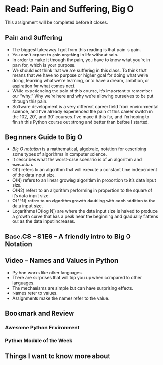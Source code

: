# Read: Pain and Suffering, Big O

This assignment will be completed before it closes.

## Pain and Suffering

- The biggest takeaway I got from this reading is that pain is gain.  
- You can’t expect to gain anything in life without pain.  
- In order to make it through the pain, you have to know what you’re in pain for, which is your purpose.  
- We should not think that we are suffering in this class. To think that means that we have no purpose or higher goal for doing what we’re doing, learning what we’re learning, or to have a dream, ambition, or aspiration for what comes next.  
- While experiencing the pain of this course, it’s important to remember our “why.” Why we’re here and why we’re allowing ourselves to be put through this pain.  
- Software development is a very different career field from environmental science, and I’ve already experienced the pain of this career switch in the 102, 201, and 301 courses. I’ve made it this far, and I’m hoping to finish this Python course out strong and better than before I started.  

## Beginners Guide to Big O

- _Big O notation_ is a mathematical, algebraic, notation for describing some types of algorithms in computer science.  
- It describes what the worst-case scenario is of an algorithm and execution.  
- O(1) refers to an algorithm that will execute a constant time independent of the data input size.  
- O(N) refers to an linear growing algorithm in proportion to it’s data input size.  
- O(N2) refers to an algorithm performing in proportion to the square of it’s data input size.  
- O(2^N) refers to an algorithm growth doubling with each addition to the data input size.  
- Logarithms (O(log N)) are where the data input size is halved to produce a growth curve that has a peak near the beginning and gradually flattens out as the data input increases.  

## Base.CS – S1E6 – A friendly intro to Big O Notation

## Video – Names and Values in Python

- Python works like other languages.  
- There are surprises that will trip you up when compared to other languages.  
- The mechanisms are simple but can have surprising effects.  
- Names refer to values.  
- Assignments make the names refer to the value.  

## Bookmark and Review

### Awesome Python Environment

### Python Module of the Week

## Things I want to know more about
